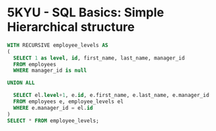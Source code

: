 # **5KYU** - SQL Basics: Simple Hierarchical structure
```sql
WITH RECURSIVE employee_levels AS
(
  SELECT 1 as level, id, first_name, last_name, manager_id
  FROM employees
  WHERE manager_id is null

UNION ALL

  SELECT el.level+1, e.id, e.first_name, e.last_name, e.manager_id
  FROM employees e, employee_levels el
  WHERE e.manager_id = el.id
)
SELECT * FROM employee_levels;
```